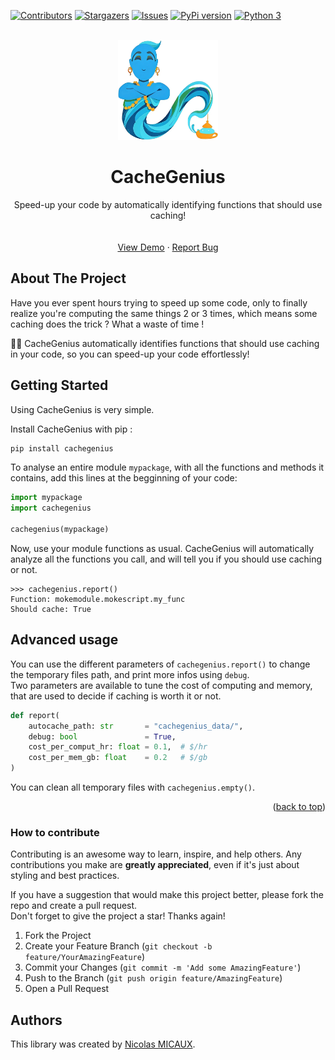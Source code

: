 <a name="readme-top"></a>
[![Contributors][contributors-shield]][contributors-url]<!--[![Forks][forks-shield]][forks-url]-->
[![Stargazers][stars-shield]][stars-url]
[![Issues][issues-shield]][issues-url]<!--[![MIT License][license-shield]][license-url]--><!--[![LinkedIn][linkedin-shield]][linkedin-url]-->
[![PyPi version][pypi-shield]][pypi-url]<!--[![Python 2][python2-shield]][python-url]-->
[![Python 3][python3-shield]][python-url]


<!-- PROJECT LOGO -->
<br />
<div align="center">

  <a href="https://github.com/NicolasMICAUX/cachegenius">
    <img src="https://raw.githubusercontent.com/NicolasMICAUX/cachegenius/main/images/logo.jpg" alt="Logo" width="160" height="160">
  </a>

  <h1 align="center">CacheGenius</h3>

  <p align="center">
    Speed-up your code by automatically identifying functions that should use caching!
    <br />
<!--
    <a href="https://github.com/NicolasMICAUX/cachegenius"><strong>Explore the docs »</strong></a>
-->
    <br />
    <br />
    <a href="https://github.com/NicolasMICAUX/cachegenius">View Demo</a>
    ·
    <a href="https://github.com/NicolasMICAUX/cachegenius/issues">Report Bug</a>
</div>


<!-- ABOUT THE PROJECT -->
## About The Project

<!-- [Screen Shot][product-screenshot] -->
Have you ever spent hours trying to speed up some code, only to finally realize you're computing the same things 2 or 3 times, which means some caching does the trick ? What a waste of time !

🧞‍♂️ CacheGenius automatically identifies functions that should use caching in your code, so you can speed-up your code effortlessly!

<!-- GETTING STARTED -->
## Getting Started
Using CacheGenius is very simple.

Install CacheGenius with pip :
```sh
pip install cachegenius
```

To analyse an entire module `mypackage`, with all the functions and methods it contains, add this lines at the begginning of your code:
```python
import mypackage
import cachegenius

cachegenius(mypackage)
```

Now, use your module functions as usual. CacheGenius will automatically analyze all the functions you call, and will tell you if you should use caching or not.
```
>>> cachegenius.report()
Function: mokemodule.mokescript.my_func
Should cache: True
```

## Advanced usage
You can use the different parameters of `cachegenius.report()` to change the temporary files path, and print more infos using `debug`.  
Two parameters are available to tune the cost of computing and memory, that are used to decide if caching is worth it or not.

```python
def report(
    autocache_path: str       = "cachegenius_data/",
    debug: bool               = True,
    cost_per_comput_hr: float = 0.1,  # $/hr
    cost_per_mem_gb: float    = 0.2   # $/gb
)
```
You can clean all temporary files with `cachegenius.empty()`.


<p align="right">(<a href="#readme-top">back to top</a>)</p>



<!-- CONTRIBUTING -->
<!--
## Contributing
_(Section in english)_  

### Roadmap/todo
| Task | Importance | Difficulty | Contributor on it | Description  |
|:-----|------------|------------|-------------------|:-------------|
|      | ./5        | ./5        | NOBODY            | _e.g._ : ... |

Non-Code contribution :

| Task | Importance | Difficulty | Contributor on it | Description  |
|:-----|------------|------------|-------------------|:-------------|
|      | ./5        | ./5        | NOBODY            | _e.g._ : ... |


_For every todo, just click on the link to find the discussion where I describe how I would do it._  
See the [open issues](https://github.com/NicolasMICAUX/cachegenius/issues) for a full list of proposed features (and known issues).

<p align="right">(<a href="#readme-top">back to top</a>)</p>
-->

### How to contribute
Contributing is an awesome way to learn, inspire, and help others. Any contributions you make are **greatly appreciated**, even if it's just about styling and best practices.

If you have a suggestion that would make this project better, please fork the repo and create a pull request.  
Don't forget to give the project a star! Thanks again!

1. Fork the Project
2. Create your Feature Branch (`git checkout -b feature/YourAmazingFeature`)
3. Commit your Changes (`git commit -m 'Add some AmazingFeature'`)
4. Push to the Branch (`git push origin feature/AmazingFeature`)
5. Open a Pull Request


## Authors
This library was created by [Nicolas MICAUX](https://github.com/NicolasMICAUX).


<!-- MARKDOWN LINKS & IMAGES -->
<!-- https://www.markdownguide.org/basic-syntax/#reference-style-links -->
[contributors-shield]: https://img.shields.io/github/contributors/NicolasMICAUX/cachegenius.svg?style=for-the-badge
[contributors-url]: https://github.com/NicolasMICAUX/cachegenius/graphs/contributors
[stars-shield]: https://img.shields.io/github/stars/NicolasMICAUX/cachegenius.svg?style=for-the-badge
[stars-url]: https://github.com/NicolasMICAUX/cachegenius/stargazers
[issues-shield]: https://img.shields.io/github/issues/NicolasMICAUX/cachegenius.svg?style=for-the-badge
[issues-url]: https://github.com/NicolasMICAUX/cachegenius/issues
[pypi-shield]: https://img.shields.io/pypi/v/cachegenius.svg?style=for-the-badge
[pypi-url]: https://pypi.org/project/cachegenius/
[python2-shield]: https://img.shields.io/badge/python-2.7+-blue.svg?style=for-the-badge
[python3-shield]: https://img.shields.io/badge/python-3.5+-blue.svg?style=for-the-badge
[python-url]: https://www.python.org/downloads/

[//]: # ([license-shield]: https://img.shields.io/github/license/NicolasMICAUX/cachegenius.svg?style=for-the-badge)
[//]: # ([license-url]: https://github.com/NicolasMICAUX/cachegenius/blob/master/LICENSE.txt)
[//]: # ([linkedin-shield]: https://img.shields.io/badge/-LinkedIn-black.svg?style=for-the-badge&logo=linkedin&colorB=555)
[//]: # ([linkedin-url]: https://linkedin.com/in/othneildrew)
[product-screenshot]: images/screenshot.png

